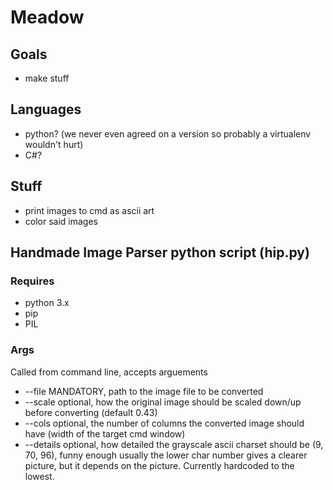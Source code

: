 # Meadow

## Goals
- make stuff

## Languages
- python? (we never even agreed on a version so probably a virtualenv wouldn't hurt)
- C#?

## Stuff
- print images to cmd as ascii art
- color said images

## Handmade Image Parser python script (hip.py)
### Requires
- python 3.x
- pip
- PIL

### Args
Called from command line, accepts arguements
- --file MANDATORY, path to the image file to be converted
- --scale optional, how the original image should be scaled down/up before converting (default 0.43)
- --cols optional, the number of columns the converted image should have (width of the target cmd window)
- --details optional, how detailed the grayscale ascii charset should be (9, 70, 96), funny enough usually the lower char number gives a clearer picture, but it depends on the picture. Currently hardcoded to the lowest.
